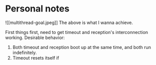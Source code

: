 # Personal notes
![[multithread-goal.jpeg]]
The above is what I wanna achieve.

First things first, need to get timeout and reception's interconnection working.
Desirable behavior:

1. Both timeout and reception boot up at the same time, and both run indefinitely.
2. Timeout resets itself if 